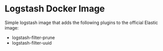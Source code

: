 # Logstash Docker Image

Simple logstash image that adds the following plugins to the official Elastic image:
* logstash-filter-prune
* logstash-filter-uuid
